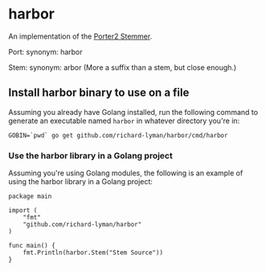 # harbor
An implementation of the [Porter2 Stemmer](https://snowballstem.org/algorithms/english/stemmer.html).

Port: synonym: harbor

Stem: synonym: arbor (More a suffix than a stem, but close enough.)

## Install harbor binary to use on a file

Assuming you already have Golang installed, run the following command to generate an executable named ```harbor``` in whatever directory you're in:

```
GOBIN=`pwd` go get github.com/richard-lyman/harbor/cmd/harbor
```

### Use the harbor library in a Golang project

Assuming you're using Golang modules, the following is an example of using the harbor library in a Golang project:

```
package main

import (
	"fmt"
	"github.com/richard-lyman/harbor"
)

func main() {
	fmt.Println(harbor.Stem("Stem Source"))
}
```
